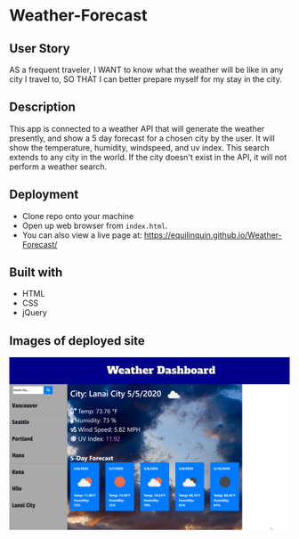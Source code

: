 # Weather-Forecast

## User Story
AS a frequent traveler, I WANT to know what the weather will be like in any city I travel to, SO THAT I can better prepare myself for my stay in the city.

## Description
This app is connected to a weather API that will generate the weather presently, and show a 5 day forecast for a chosen city by the user.  It will show the temperature, humidity, windspeed, and uv index. This search extends to any city in the world.  If the city doesn't exist in the API, it will not perform a weather search.

## Deployment
- Clone repo onto your machine
- Open up web browser from `index.html`.
- You can also view a live page at: https://equilinquin.github.io/Weather-Forecast/

## Built with
- HTML
- CSS
- jQuery

## Images of deployed site

![Weather-image](./images/Weather-Forecast2.png)